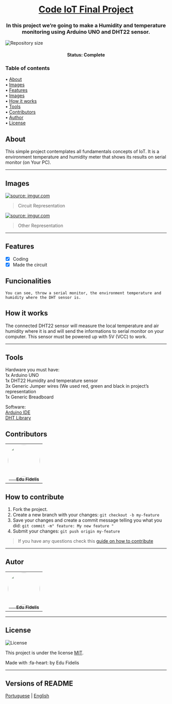 
<h1 align="center">
    <a href="#">Code IoT Final Project</a>
</h1>

<h3 align="center">
    In this project we’re going to make a Humidity and temperature monitoring using Arduino UNO and DHT22 sensor.
</h3>
<p>
  <img alt="Repository size" src="https://img.shields.io/github/repo-size/Edu-Fidelis/BootstrapInit">
<h4 align="center"> 
	 Status: Complete
</h4>
<p align="left">
<h3>
Table of contents
</h3>
 • <a href="#about">About</a> <br>
 • <a href="#layout">Images</a> <br>
 • <a href="#features">Features</a> <br>
 • <a href="#layout">Images</a>  <br>
 • <a href="#how-it-works">How it works</a>  <br>
 • <a href="#tech-stack">Tools</a>  <br>
 • <a href="#contributors">Contributors</a> <br>
 • <a href="#author">Author</a> <br>
 • <a href="#user-content-license">License</a>

</p>


## About

This simple project contemplates all fundamentals concepts of IoT. It is a environment temperature and humidity meter that shows its results on serial monitor (on Your PC).

---
## Images

<a href="https://imgur.com/yAuxNiW"><img src="https://i.imgur.com/yAuxNiW.png" title="source: imgur.com" /></a>
> Circuit Representation

<a href="https://imgur.com/PU7zGVb"><img src="https://i.imgur.com/PU7zGVb.png" title="source: imgur.com" /></a>
> Other Representation

---
## Features

- [x] Coding
- [x] Made the circuit

## Funcionalities
	You can see, throw a serial monitor, the environment temperature and humidity where the DHT sensor is.

## How it works

The connected DHT22 sensor will measure the local temperature and air humidity where it is and will send the informations to serial monitor on your computer. This sensor must be powered up with 5V (VCC) to work.

---
## Tools
Hardware you must have:<br>
1x  Arduino UNO <br>
1x  DHT22 Humidity and temperature sensor<br>
3x Generic Jumper wires (We used red, green and black in project’s<br> representation<br>
1x Generic Breadboard<br>

Software:<br>
[Arduino IDE]("https://www.arduino.cc/en/software") <br>
[DHT Library](https://www.arduino.cc/reference/en/libraries/dht-sensor-library/ "DHT Library")


## Contributors
<table>
  <tr>
    <td align="center"><a href="https://imgur.com/ZAUWsrp" target="_blank"><img style="border-radius: 50%;" src="https://i.imgur.com/ZAUWsrp.png" width="100px;" alt=""/><br /><sub><b align="center">&ensp;&emsp; Edu Fidelis</b></sub></a><br /><a href="https://github.com/Edu-Fidelis" title="Edu Fidelis"></a></td>
  </tr>
</table>

## How to contribute

1. Fork the project.
2. Create a new branch with your changes: `git checkout -b my-feature`
3. Save your changes and create a commit message telling you what you did: `git commit -m" feature: My new feature "`
4. Submit your changes: `git push origin my-feature`
> If you have any questions check this [guide on how to contribute](./CONTRIBUTING.md)

---

<h2> Autor</h2>
<table>
  <tr>
    <td align="center"><a href="https://imgur.com/ZAUWsrp" target="_blank"><img style="border-radius: 50%;" src="https://i.imgur.com/ZAUWsrp.png" width="100px;" alt=""/><br /><sub><b align="center">&ensp;&emsp; Edu Fidelis</b></sub></a><br /><a href="https://github.com/Edu-Fidelis" title="Edu Fidelis"></a></td>
  </tr>
</table>


---

## License

   <img alt="License" src="https://img.shields.io/badge/license-MIT-brightgreen">
   
This project is under the license [MIT](./LICENSE).

Made with :fa-heart: by Edu Fidelis 

---

##  Versions of README

[Portuguese](./README.md)  |  [English](./README-en.md) 

